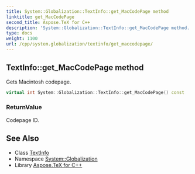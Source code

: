 ```yaml
---
title: System::Globalization::TextInfo::get_MacCodePage method
linktitle: get_MacCodePage
second_title: Aspose.TeX for C++
description: 'System::Globalization::TextInfo::get_MacCodePage method. Gets Macintosh codepage in C++.'
type: docs
weight: 1100
url: /cpp/system.globalization/textinfo/get_maccodepage/
---
```

## TextInfo::get_MacCodePage method


Gets Macintosh codepage.

```cpp
virtual int System::Globalization::TextInfo::get_MacCodePage() const
```


### ReturnValue

Codepage ID.

## See Also

* Class [TextInfo](../)
* Namespace [System::Globalization](../../)
* Library [Aspose.TeX for C++](../../../)
